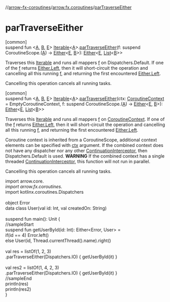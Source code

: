 //[arrow-fx-coroutines](../../index.md)/[arrow.fx.coroutines](index.md)/[parTraverseEither](par-traverse-either.md)

# parTraverseEither

[common]\
suspend fun &lt;[A](par-traverse-either.md), [B](par-traverse-either.md), [E](par-traverse-either.md)&gt; [Iterable](https://kotlinlang.org/api/latest/jvm/stdlib/kotlin.collections/-iterable/index.html)&lt;[A](par-traverse-either.md)&gt;.[parTraverseEither](par-traverse-either.md)(f: suspend CoroutineScope.([A](par-traverse-either.md)) -&gt; [Either](../../../arrow-core/arrow-core/arrow.core/-either/index.md)&lt;[E](par-traverse-either.md), [B](par-traverse-either.md)&gt;): [Either](../../../arrow-core/arrow-core/arrow.core/-either/index.md)&lt;[E](par-traverse-either.md), [List](https://kotlinlang.org/api/latest/jvm/stdlib/kotlin.collections/-list/index.html)&lt;[B](par-traverse-either.md)&gt;&gt;

Traverses this [Iterable](https://kotlinlang.org/api/latest/jvm/stdlib/kotlin.collections/-iterable/index.html) and runs all mappers [f](par-traverse-either.md) on Dispatchers.Default. If one of the [f](par-traverse-either.md) returns [Either.Left](../../../arrow-core/arrow-core/arrow.core/-either/-left/index.md), then it will short-circuit the operation and cancelling all this running [f](par-traverse-either.md), and returning the first encountered [Either.Left](../../../arrow-core/arrow-core/arrow.core/-either/-left/index.md).

Cancelling this operation cancels all running tasks.

[common]\
suspend fun &lt;[A](par-traverse-either.md), [B](par-traverse-either.md), [E](par-traverse-either.md)&gt; [Iterable](https://kotlinlang.org/api/latest/jvm/stdlib/kotlin.collections/-iterable/index.html)&lt;[A](par-traverse-either.md)&gt;.[parTraverseEither](par-traverse-either.md)(ctx: [CoroutineContext](https://kotlinlang.org/api/latest/jvm/stdlib/kotlin.coroutines/-coroutine-context/index.html) = EmptyCoroutineContext, f: suspend CoroutineScope.([A](par-traverse-either.md)) -&gt; [Either](../../../arrow-core/arrow-core/arrow.core/-either/index.md)&lt;[E](par-traverse-either.md), [B](par-traverse-either.md)&gt;): [Either](../../../arrow-core/arrow-core/arrow.core/-either/index.md)&lt;[E](par-traverse-either.md), [List](https://kotlinlang.org/api/latest/jvm/stdlib/kotlin.collections/-list/index.html)&lt;[B](par-traverse-either.md)&gt;&gt;

Traverses this [Iterable](https://kotlinlang.org/api/latest/jvm/stdlib/kotlin.collections/-iterable/index.html) and runs all mappers [f](par-traverse-either.md) on [CoroutineContext](https://kotlinlang.org/api/latest/jvm/stdlib/kotlin.coroutines/-coroutine-context/index.html). If one of the [f](par-traverse-either.md) returns [Either.Left](../../../arrow-core/arrow-core/arrow.core/-either/-left/index.md), then it will short-circuit the operation and cancelling all this running [f](par-traverse-either.md), and returning the first encountered [Either.Left](../../../arrow-core/arrow-core/arrow.core/-either/-left/index.md).

Coroutine context is inherited from a CoroutineScope, additional context elements can be specified with [ctx](par-traverse-either.md) argument. If the combined context does not have any dispatcher nor any other [ContinuationInterceptor](https://kotlinlang.org/api/latest/jvm/stdlib/kotlin.coroutines/-continuation-interceptor/index.html), then Dispatchers.Default is used. **WARNING** If the combined context has a single threaded [ContinuationInterceptor](https://kotlinlang.org/api/latest/jvm/stdlib/kotlin.coroutines/-continuation-interceptor/index.html), this function will not run in parallel.

Cancelling this operation cancels all running tasks.

import arrow.core.*\
import arrow.fx.coroutines.*\
import kotlinx.coroutines.Dispatchers\
\
object Error\
data class User(val id: Int, val createdOn: String)\
\
suspend fun main(): Unit {\
  //sampleStart\
  suspend fun getUserById(id: Int): Either&lt;Error, User&gt; =\
    if(id == 4) Error.left()\
    else User(id, Thread.currentThread().name).right()\
\
  val res = listOf(1, 2, 3)\
    .parTraverseEither(Dispatchers.IO) { getUserById(it) }\
\
  val res2 = listOf(1, 4, 2, 3)\
    .parTraverseEither(Dispatchers.IO) { getUserById(it) }\
 //sampleEnd\
 println(res)\
 println(res2)\
}<!--- KNIT example-partraverseeither-02.kt -->
